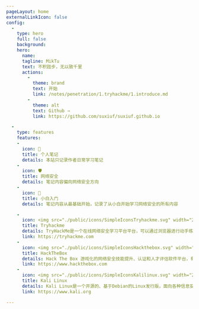 ```yaml
---
pageLayout: home
externalLinkIcon: false
config:
  -
    type: hero
    full: false
    background:
    hero:
      name:
      tagline: MikTu
      text: 不积跬步，无以致千里
      actions:
        -
          theme: brand
          text: 开始
          link: /notes/penetration/1.tryhackme/1.introduce.md
        -
          theme: alt
          text: Github →
          link: https://github.com/suxiuf/suxiuf.github.io

  -
    type: features
    features:
    -
      icon: 📖
      title: 个人笔记
      details: 本站只记录作者日常学习笔记
    -
      icon: 🛡
      title: 网络安全
      details: 笔记内容偏向网络安全方向
    -
      icon: 🤔
      title: 小白入门
      details: 笔记内容从最基础开始，记录了从小白开始学习网络安全的所有内容

    -
      icon: <img src="./public/icons/SimpleIconsTryhackme.svg" width="29px" height="29.32px">
      title: Tryhackme
      details: TryHackMe是一个在线网络安全学习平台平台，可以通过浏览器进行动手练习和实验。
      link: https://tryhackme.com
    -
      icon: <img src="./public/icons/SimpleIconsHackthebox.svg" width="29px" height="29.32px">
      title: HackTheBox
      details: Hack The Box 游戏化的网络安全技能提升、认证和人才评估软件平台，有一些可以免费练习的靶机，和最新的靶机以及付费课程。
      link: https://www.hackthebox.com
    -
      icon: <img src="./public/icons/SimpleIconsKalilinux.svg" width="29px" height="29.32px">
      title: Kali Linux
      details: Kali Linux是一个开源的、基于Debian的Linux发行版，面向各种信息安全任务，例如渗透测试、安全研究、计算机取证和逆向工程。
      link: https://www.kali.org

---
```

